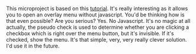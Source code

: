 This microproject is based on this [tutorial](https://youtu.be/DZg6UfS5zYg). It's really interesting as it allows you to open an overlay menu without javascript. You'd be thinking how is that even possible? Are you serious? Yes. No Javascript. It's no magic at all actually, the pseudo check is used to determine whether you are clicking a checkbox which is right over the menu button, but it's invisible. If it's checked, show the menu. It's that simple, very, very really clever solution. I'd use it in the future.